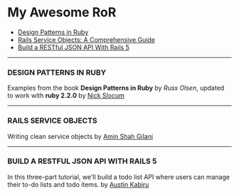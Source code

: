 # My Awesome RoR

* [Design Patterns in Ruby](#design-patterns-in-ruby)
* [Rails Service Objects: A Comprehensive Guide](#rails-service-objects)
* [Build a RESTful JSON API With Rails 5](#build-a-restful-json-api-with-rails-5)

---
### DESIGN PATTERNS IN RUBY

Examples from the book **Design Patterns in Ruby** by *Russ Olsen*, updated to work with **ruby 2.2.0**
by [Nick Slocum](https://github.com/nslocum/design-patterns-in-ruby)

---
### RAILS SERVICE OBJECTS

Writing clean service objects
by [Amin Shah Gilani](https://www.toptal.com/ruby-on-rails/rails-service-objects-tutorial)

---
### BUILD A RESTFUL JSON API WITH RAILS 5

In this three-part tutorial, we'll build a todo list API where users can manage their to-do lists and todo items.
by [Austin Kabiru](https://scotch.io/tutorials/build-a-restful-json-api-with-rails-5-part-one)

